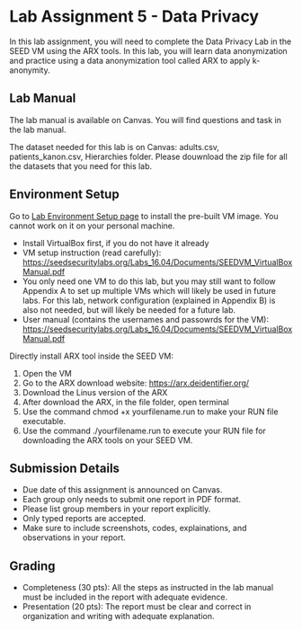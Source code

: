 # Lab Assignment 5 - Data Privacy

In this lab assignment, you will need to complete the Data Privacy Lab in the SEED VM using the ARX tools. In this lab, you will learn data anonymization and practice using a data anonymization tool called ARX to apply k-anonymity.

## Lab Manual

The lab manual is available on Canvas. You will find questions and task in the lab manual. 

The dataset needed for this lab is on Canvas: adults.csv, patients_kanon.csv, Hierarchies folder. Please douwnload the zip file for all the datasets that you need for this lab.

## Environment Setup

Go to [Lab Environment Setup page](https://seedsecuritylabs.org/lab_env.html) to install the pre-built VM image. You cannot work on it on your personal machine.  
- Install VirtualBox first, if you do not have it already
- VM setup instruction (read carefully): https://seedsecuritylabs.org/Labs_16.04/Documents/SEEDVM_VirtualBoxManual.pdf
- You only need one VM to do this lab, but you may still want to follow Appendix A to set up multiple VMs which will likely be used in future labs. For this lab, network configuration (explained in Appendix B) is also not needed, but will likely be needed for a future lab.
- User manual (contains the usernames and passowrds for the VM): https://seedsecuritylabs.org/Labs_16.04/Documents/SEEDVM_VirtualBoxManual.pdf

Directly install ARX tool inside the SEED VM: 
1. Open the VM 
2. Go to the ARX download website: https://arx.deidentifier.org/ 
3. Download the Linus version of the ARX 
4. After download the ARX, in the file folder, open terminal 
5. Use the command chmod +x yourfilename.run to make your RUN file executable. 
6. Use the command ./yourfilename.run to execute your RUN file for downloading the ARX tools on your SEED VM.

## Submission Details


- Due date of this assignment is announced on Canvas.
- Each group only needs to submit one report in PDF format.
- Please list group members in your report explicitly.
- Only typed reports are accepted.
- Make sure to include screenshots, codes, explainations, and observations in your report.

## Grading

- Completeness (30 pts): All the steps as instructed in the lab manual must be included in the report with adequate evidence.
- Presentation (20 pts): The report must be clear and correct in organization and writing with adequate explanation.
